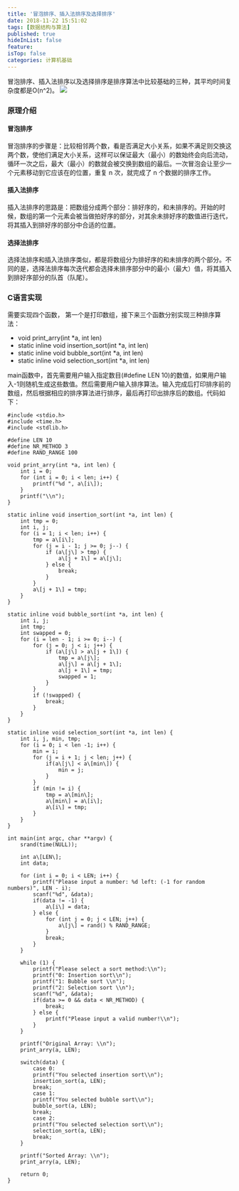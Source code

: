 ```yaml
---
title: '冒泡排序、插入法排序及选择排序'
date: 2018-11-22 15:51:02
tags: [数据结构与算法]
published: true
hideInList: false
feature: 
isTop: false
categories: 计算机基础
---
```


冒泡排序、插入法排序以及选择排序是排序算法中比较基础的三种，其平均时间复杂度都是O(n^2)。 ![](https://static001.geekbang.org/resource/image/34/50/348604caaf0a1b1d7fee0512822f0e50.jpg)

### 原理介绍

#### 冒泡排序

冒泡排序的步骤是：比较相邻两个数，看是否满足大小关系，如果不满足则交换这两个数，使他们满足大小关系，这样可以保证最大（最小）的数始终会向后流动，循环一次之后，最大（最小）的数就会被交换到数组的最后。一次冒泡会让至少一个元素移动到它应该在的位置，重复 n 次，就完成了 n 个数据的排序工作。

#### 插入法排序

插入法排序的思路是：把数组分成两个部分：排好序的，和未排序的。开始的时候，数组的第一个元素会被当做拍好序的部分，对其余未排好序的数值进行迭代，将其插入到排好序的部分中合适的位置。

#### 选择法排序

选择法排序和插入法排序类似，都是将数组分为排好序的和未排序的两个部分。不同的是，选择法排序每次迭代都会选择未排序部分中的最小（最大）值，将其插入到排好序部分的队首（队尾）。

### C语言实现

需要实现四个函数， 第一个是打印数组，接下来三个函数分别实现三种排序算法：

*   void print_arry(int *a, int len)
*   static inline void insertion_sort(int *a, int len)
*   static inline void bubble_sort(int *a, int len)
*   static inline void selection_sort(int *a, int len)

main函数中，首先需要用户输入指定数目(#define LEN 10)的数值，如果用户输入-1则随机生成这些数值。然后需要用户输入排序算法。输入完成后打印排序前的数组，然后根据相应的排序算法进行排序，最后再打印出排序后的数组。代码如下：  

    #include <stdio.h>
    #include <time.h>
    #include <stdlib.h>

    #define LEN 10
    #define NR_METHOD 3
    #define RAND_RANGE 100

    void print_arry(int *a, int len) {
        int i = 0;
        for (int i = 0; i < len; i++) {
            printf("%d ", a\[i\]);
        }
        printf("\\n");
    }

    static inline void insertion_sort(int *a, int len) {
        int tmp = 0;
        int i, j;
        for (i = 1; i < len; i++) {
            tmp = a\[i\];
            for (j = i - 1; j >= 0; j--) {
                if (a\[j\] > tmp) {
                    a\[j + 1\] = a\[j\];
                } else {
                    break;
                }
            }
            a\[j + 1\] = tmp;
        }
    }

    static inline void bubble_sort(int *a, int len) {
        int i, j;
        int tmp;
        int swapped = 0;
        for (i = len - 1; i >= 0; i--) {
            for (j = 0; j < i; j++) {
                if (a\[j\] > a\[j + 1\]) {
                    tmp = a\[j\];
                    a\[j\] = a\[j + 1\];
                    a\[j + 1\] = tmp;
                    swapped = 1;
                }
            }
            if (!swapped) {
                break;
            }
        }
    }

    static inline void selection_sort(int *a, int len) {
        int i, j, min, tmp;
        for (i = 0; i < len -1; i++) {
            min = i;
            for (j = i + 1; j < len; j++) {
                if(a\[j\] < a\[min\]) {
                    min = j;
                }
            }
            if (min != i) {
                tmp = a\[min\];
                a\[min\] = a\[i\];
                a\[i\] = tmp;
            }
        }
    }

    int main(int argc, char **argv) {
        srand(time(NULL));

        int a\[LEN\];
        int data;

        for (int i = 0; i < LEN; i++) {
            printf("Please input a number: %d left: (-1 for random numbers)", LEN - i);
            scanf("%d", &data);
            if(data != -1) {
                a\[i\] = data;
            } else {
                for (int j = 0; j < LEN; j++) {
                    a\[j\] = rand() % RAND_RANGE;
                }
                break;
            }
        }

        while (1) {
            printf("Please select a sort method:\\n");
            printf("0: Insertion sort\\n");
            printf("1: Bubble sort \\n");
            printf("2: Selection sort \\n");
            scanf("%d", &data);
            if(data >= 0 && data < NR_METHOD) {
                break;
            } else {
                printf("Please input a valid number!\\n");
            }
        }

        printf("Original Array: \\n");
        print_arry(a, LEN);

        switch(data) {
            case 0:
            printf("You selected insertion sort\\n");
            insertion_sort(a, LEN);
            break;
            case 1:
            printf("You selected bubble sort\\n");
            bubble_sort(a, LEN);
            break;
            case 2:
            printf("You selected selection sort\\n");
            selection_sort(a, LEN);
            break;
        }

        printf("Sorted Array: \\n");
        print_arry(a, LEN);

        return 0;
    }